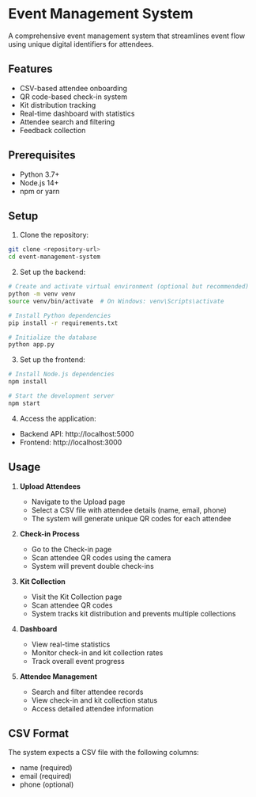 # Event Management System

A comprehensive event management system that streamlines event flow using unique digital identifiers for attendees.

## Features

- CSV-based attendee onboarding
- QR code-based check-in system
- Kit distribution tracking
- Real-time dashboard with statistics
- Attendee search and filtering
- Feedback collection

## Prerequisites

- Python 3.7+
- Node.js 14+
- npm or yarn

## Setup

1. Clone the repository:
```bash
git clone <repository-url>
cd event-management-system
```

2. Set up the backend:
```bash
# Create and activate virtual environment (optional but recommended)
python -m venv venv
source venv/bin/activate  # On Windows: venv\Scripts\activate

# Install Python dependencies
pip install -r requirements.txt

# Initialize the database
python app.py
```

3. Set up the frontend:
```bash
# Install Node.js dependencies
npm install

# Start the development server
npm start
```

4. Access the application:
- Backend API: http://localhost:5000
- Frontend: http://localhost:3000

## Usage

1. **Upload Attendees**
   - Navigate to the Upload page
   - Select a CSV file with attendee details (name, email, phone)
   - The system will generate unique QR codes for each attendee

2. **Check-in Process**
   - Go to the Check-in page
   - Scan attendee QR codes using the camera
   - System will prevent double check-ins

3. **Kit Collection**
   - Visit the Kit Collection page
   - Scan attendee QR codes
   - System tracks kit distribution and prevents multiple collections

4. **Dashboard**
   - View real-time statistics
   - Monitor check-in and kit collection rates
   - Track overall event progress

5. **Attendee Management**
   - Search and filter attendee records
   - View check-in and kit collection status
   - Access detailed attendee information

## CSV Format

The system expects a CSV file with the following columns:
- name (required)
- email (required)
- phone (optional)

```

